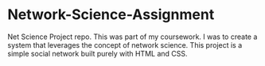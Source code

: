 # Network-Science-Assignment
Net Science Project repo.
This was part of my coursework.
I was to create a system that leverages the concept of network science.
This project is a simple social network built purely with HTML and CSS.
